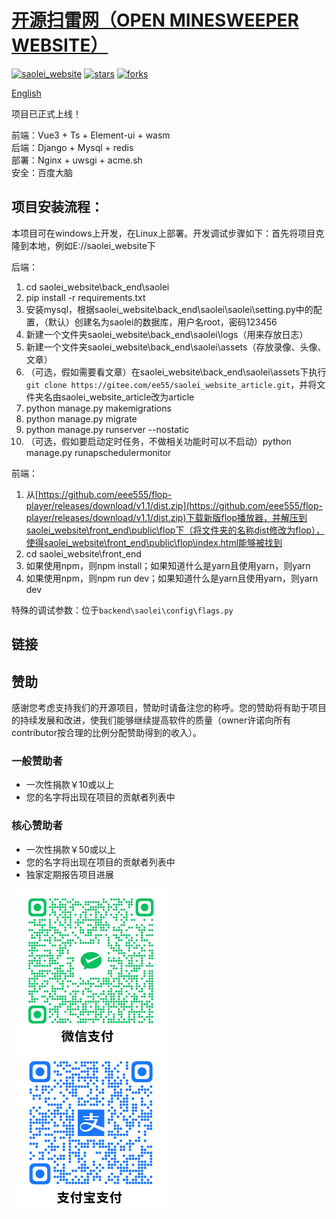 # <a href="https://github.com/eee555/saolei_website" >开源扫雷网（OPEN MINESWEEPER WEBSITE）</a>

[![saolei_website](https://img.shields.io/badge/saolei_website-v1.7-brightgreen.svg)](https://github.com/eee555/Solvable-Minesweeper)
[![stars](https://img.shields.io/github/stars/eee555/saolei_website)](https://github.com/eee555/saolei_website/stargazers)
[![forks](https://img.shields.io/github/forks/eee555/saolei_website)](https://github.com/eee555/saolei_website/forks)

[English](Readme_en.md)

项目已正式上线！

前端：Vue3 + Ts + Element-ui + wasm  
后端：Django + Mysql + redis  
部署：Nginx + uwsgi + acme.sh  
安全：百度大脑  

## 项目安装流程：

本项目可在windows上开发，在Linux上部署。开发调试步骤如下：首先将项目克隆到本地，例如E://saolei_website下

后端：
1. cd saolei_website\back_end\saolei
1. pip install -r requirements.txt
1. 安装mysql，根据saolei_website\back_end\saolei\saolei\setting.py中的配置，（默认）创建名为saolei的数据库，用户名root，密码123456
1. 新建一个文件夹saolei_website\back_end\saolei\logs（用来存放日志）
1. 新建一个文件夹saolei_website\back_end\saolei\assets（存放录像、头像、文章）
1. （可选，假如需要看文章）在saolei_website\back_end\saolei\assets下执行`git clone https://gitee.com/ee55/saolei_website_article.git`，并将文件夹名由saolei_website_article改为article
1. python manage.py makemigrations
1. python manage.py migrate
1. python manage.py runserver --nostatic
1. （可选，假如要启动定时任务，不做相关功能时可以不启动）python manage.py runapschedulermonitor

前端：
1. 从[https://github.com/eee555/flop-player/releases/download/v1.1/dist.zip](https://github.com/eee555/flop-player/releases/download/v1.1/dist.zip)下载新版flop播放器，并解压到saolei_website\front_end\public\flop下（将文件夹的名称dist修改为flop），使得saolei_website\front_end\public\flop\index.html能够被找到
1. cd saolei_website\front_end
1. 如果使用npm，则npm install；如果知道什么是yarn且使用yarn，则yarn
1. 如果使用npm，则npm run dev；如果知道什么是yarn且使用yarn，则yarn dev

特殊的调试参数：位于`backend\saolei\config\flags.py`

## 链接




## 赞助
感谢您考虑支持我们的开源项目，赞助时请备注您的称呼。您的赞助将有助于项目的持续发展和改进，使我们能够继续提高软件的质量（owner许诺向所有contributor按合理的比例分配赞助得到的收入）。  
### 一般赞助者
- 一次性捐款￥10或以上
- 您的名字将出现在项目的贡献者列表中

### 核心赞助者
- 一次性捐款￥50或以上
- 您的名字将出现在项目的贡献者列表中
- 独家定期报告项目进展  

![](readme_pic/微信收款码.png) ![](readme_pic/支付宝收款码.png)  

